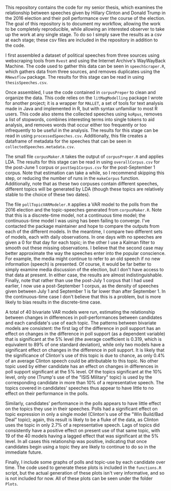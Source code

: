 This repository contains the code for my senior thesis, which examines the relationship between speeches given by Hillary Clinton and Donald Trump in the 2016 election and their poll performance over the course of the election. The goal of this repository is to document my workflow, allowing the work to be completely reproducible, while allowing an interested observer to take up the work at any single stage. To do so I simply save the results as a csv at each stage; these csv files are included in the repository in addition to the code. 

I first assembled a dataset of political speeches from three sources using webscraping tools from `Rvest` and using the Internet Archive's WayWayBack Machine. The code used to gather this data can be seen in `speechScraper.R`, which gathers data from three sources, and removes duplicates using the `RNewsflow` package. The results for this stage can be read in using `thesisSpeeches.csv`.

Once assembled, I use the code contained in `corpusPreper` to clean and organize the data. This code relies on the `litMagModelling` package I wrote for another project; it is a wrapper for `MALLET`, a set of tools for text analysis made in Java and implemented in R, but with syntax unfamiliar to most R users. This code also stems the collected speeches using `koRpus`, removes a list of stopwords,  combines interesting terms into single tokens to aid analysis, and removes words that occur either too frequently or too infrequently to be useful in the analysis. The results for this stage can be read in using `processedSpeeches.csv`. Additionally, this file creates a dataframe of metadata for the speeches that can be seen in `collectedSpeeches.metadata.csv`.

The small file `corpusMaker.R` takes the output of `corpusPreper.R` and applies LDA. The results for this stage can be read in using `overallCorpus.csv` for the post-June 1 corpus or `postSep1Corpus.csv` for the post-September 1 corpus. Note that estimation can take a while, so I recommend skipping this step, or reducing the number of runs in the `makeCorpus` function. Additionally, note that as these two corpuses contain different speeches, different topics will be generated by LDA (though these topics are relatively stable to the choice of these two dates). 

The file `pollTopicVARModeler.R` applies a VAR model to the polls from the 2016 election and the topic-speeches generated from `corpusMaker.R`. Note that this is a discrete-time model, not a continuous time model; the continuous-time model I was using has been failing to converge. I've contacted the package maintainer and hope to compare the outputs from each of the different models. In the meantime, I compare two different sets of models, each with daily observations. In one days with no speeches are given a 0 for that day for each topic; in the other I use a Kalman filter to smooth out these missing observations. I believe that the second case may better approximate the way the speeches enter into the popular conscience. For example, the media might continue to refer to an old speech if no new information (speech) is presented. Of course, it would be far better to simply examine media discussion of the election, but I don't have access to that data at present. In either case, the results are almost indistinguishable. Finally, note that rather than use the post-July 1 corpus that I had used earlier, I now use a post-September 1 corpus, as the density of speeches given between July 1 and September 1 is far lower than after September 1. In the continuous-time case I don't believe that this is a problem, but is more likely to bias results in the discrete-time case. 

A total of 40 bivariate VAR models were run, estimating the relationship between changes in differences in poll-performances between candidates and each candidate's use of each topic. The patterns between bivariate models are consistent: the first lag of the difference in poll support has an effect on changes in the difference in poll support (as a dependent variable) that is significant at the 5% level (the average coefficient is 0.319, which is equivalent to 89% of one standard deviation), while only two models have a significant effect on changes in the difference in poll support.  It is likely that the significance of Clinton's use of this topic is due to chance, as only 0.4% of an average Clinton speech could be attributable to this topic. No other topic used by either candidate has an effect on changes in differences in poll support significant at the 5% level. Of the topics significant at the 10% level, only one (Trump's use of the "ISIS Military" topic) is used by the corresponding candidate in more than 10% of a representative speech. The topics covered in candidates' speeches thus appear to have little to no effect on their performance in the polls. 

Similarly, candidates' performance in the polls appears to have little effect on the topics they use in their speeches. Polls had a significant effect on topic expression in only a single model (Clinton's use of the "Win Build/Bad Deal" topic); again, this result is likely to be a fluke of the data, as Clinton uses the topic in only 2.7% of a representative speech. Lags of topics did consistently have a positive effect on present use of that same topic, with 19 of the 40 models having a lagged effect that was significant at the 5% level. In all cases this relationship was positive, indicating that once candidates begin using a topic they are likely to continue to do so in the immediate future. 

Finally, I include some graphs of polls and topic-use by each candidate over time. The code used to generate these plots is included in the `functions.R` script, but the actual generation of these plots isn't very informative, and so is not included for now. All of these plots can be seen under the folder `Plots`. 
